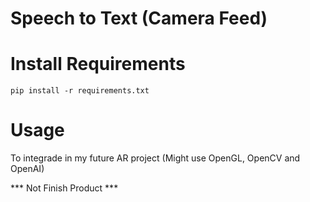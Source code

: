 # Speech to Text (Camera Feed)

# Install Requirements
```
pip install -r requirements.txt
```

# Usage 
To integrade in my future AR project (Might use OpenGL, OpenCV and OpenAI)

*** Not Finish Product ***
